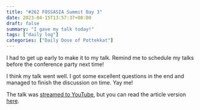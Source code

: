 ```yaml
---
title: "#262 FOSSASIA Summit Day 3"
date: 2023-04-15T13:57:37+08:00
draft: false
summary: "I gave my talk today!"
tags: ["daily log"]
categories: ["Daily Dose of Pottekkat"]
---
```


I had to get up early to make it to my talk. Remind me to schedule my talks before the conference party next time!

I think my talk went well. I got some excellent questions in the end and managed to finish the discussion on time. Yay me!

The talk was [streamed to YouTube](https://www.youtube.com/live/w6fPJvszjmM?feature=share&t=1442), but you can read the article version [here](/reliable-apis).
